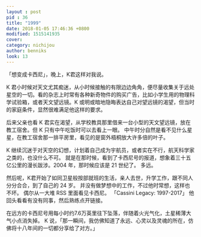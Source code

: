 ```yaml
---
layout : post
pid : 36
title: "1999"
date: 2018-01-05 17:46:36 +0800
modified: 1515141935
cover: 
category: nichijou
author: benniks
look: 13
---
```


「想变成卡西尼」，晚上，K君这样对我说。

K 君小时候对天文尤其痴迷，从小时候接触的有限边边角角，便尽量收集关于远处星空的一切。看的杂志上时常有各种新奇物件的购买广告，比如小学生用的物理科学试验箱，或者天文望远镜。K 或明或暗地隐晦表达自己对望远镜的渴望，但当时的家庭条件，显然很难满足他这样的要求。

后来父亲也看 K 君实在渴望，从学校教具那里借来一台小型的天文望远镜，放在教工宿舍。但 K 只有中午吃饭时可以去看上一眼。 
中午时分自然是看不见什么星星，在教工宿舍那一排平房里，看见的是窗外梧桐放大许多倍的叶子。

K 继续沉迷于对天空的幻想，计划着自己成为宇航员，或者实在不行，航天科学家之类的，也没什么不可。 
就是在那时候，看到了卡西尼号的报道，想象着三十五亿公里的漫长跋涉。2004 年，那时候应该是 21 世纪了。 
多远。

然后呢，K君开始了如同卫星般按部就班的生活，亲人去世，升学工作，跟不同人分分合合，到了自己的 24 岁。 
并没有做梦想中的工作，不过他时常想，这样也不坏。 
偶尔从一大堆 RSS 里面看见卡西尼。 
「Cassini Legacy: 1997-2017」 
他回头看看有没有同事，然后熟练点开链接。

在远方的卡西尼号用每小时约7.6万英里往下坠落，伴随着火光气化，土星稀薄大气小点消失掉。 
K 说，「那一瞬间，我仿佛知道了永远、心灵以及灵魂的所在，仿佛将十八年间的一切都分享给了对方。」